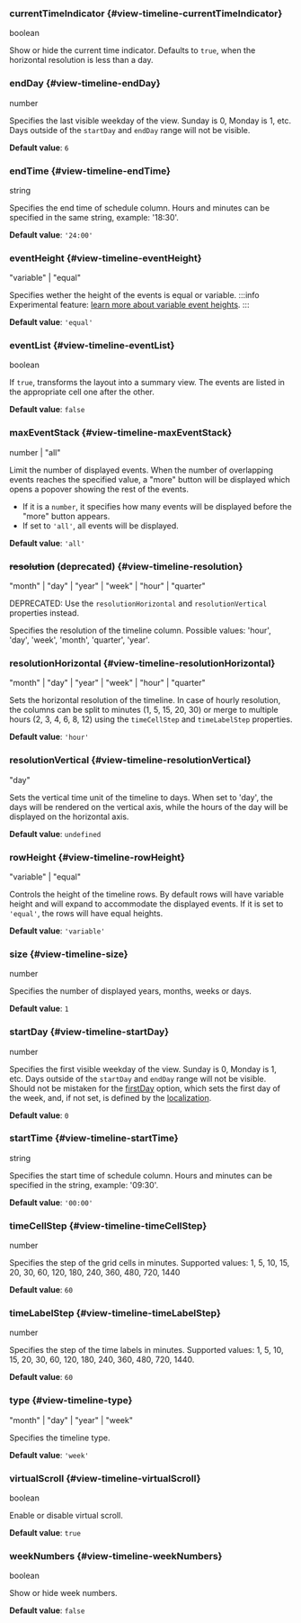 ### currentTimeIndicator {#view-timeline-currentTimeIndicator}

boolean

Show or hide the current time indicator.
Defaults to `true`, when the horizontal resolution is less than a day.
### endDay {#view-timeline-endDay}

number

Specifies the last visible weekday of the view. Sunday is 0, Monday is 1, etc.
Days outside of the `startDay` and `endDay` range will not be visible.

**Default value**: `6`
### endTime {#view-timeline-endTime}

string

Specifies the end time of schedule column.
Hours and minutes can be specified in the same string, example: &#039;18:30&#039;.

**Default value**: `'24:00'`
### eventHeight {#view-timeline-eventHeight}

"variable" &#124; "equal"

Specifies wether the height of the events is equal or variable.
:::info
Experimental feature: [learn more about variable
event heights](https://mobiscroll.com/docs/eventcalendar/timeline#variable-event-height).
:::

**Default value**: `'equal'`
### eventList {#view-timeline-eventList}

boolean

If `true`, transforms the layout into a summary view.
The events are listed in the appropriate cell one after the other.

**Default value**: `false`
### maxEventStack {#view-timeline-maxEventStack}

number &#124; "all"

Limit the number of displayed events. When the number of overlapping events reaches the
specified value, a &quot;more&quot; button will be displayed which opens a popover showing the rest of the events.
  - If it is a `number`, it specifies how many events will be displayed before the &quot;more&quot; button appears.
  - If set to `'all'`, all events will be displayed.

**Default value**: `'all'`
### ~~resolution~~ (deprecated) {#view-timeline-resolution}

"month" &#124; "day" &#124; "year" &#124; "week" &#124; "hour" &#124; "quarter"

DEPRECATED: Use the `resolutionHorizontal` and `resolutionVertical` properties instead.

Specifies the resolution of the timeline column.
Possible values: &#039;hour&#039;, &#039;day&#039;, &#039;week&#039;, &#039;month&#039;, &#039;quarter&#039;, &#039;year&#039;.
### resolutionHorizontal {#view-timeline-resolutionHorizontal}

"month" &#124; "day" &#124; "year" &#124; "week" &#124; "hour" &#124; "quarter"

Sets the horizontal resolution of the timeline.
In case of hourly resolution, the columns can be split to minutes (1, 5, 15, 20, 30) or merge to multiple
hours (2, 3, 4, 6, 8, 12) using the `timeCellStep` and `timeLabelStep` properties.

**Default value**: `'hour'`
### resolutionVertical {#view-timeline-resolutionVertical}

"day"

Sets the vertical time unit of the timeline to days.
When set to &#039;day&#039;, the days will be rendered on the vertical axis,
while the hours of the day will be displayed on the horizontal axis.

**Default value**: `undefined`
### rowHeight {#view-timeline-rowHeight}

"variable" &#124; "equal"

Controls the height of the timeline rows.
By default rows will have variable height and will expand to accommodate the displayed events.
If it is set to `'equal'`, the rows will have equal heights.

**Default value**: `'variable'`
### size {#view-timeline-size}

number

Specifies the number of displayed years, months, weeks or days.

**Default value**: `1`
### startDay {#view-timeline-startDay}

number

Specifies the first visible weekday of the view. Sunday is 0, Monday is 1, etc.
Days outside of the `startDay` and `endDay` range will not be visible.
Should not be mistaken for the [firstDay](#localization-firstDay) option,
which sets the first day of the week, and, if not set, is defined by the [localization](#localization-locale).

**Default value**: `0`
### startTime {#view-timeline-startTime}

string

Specifies the start time of schedule column.
Hours and minutes can be specified in the string, example: &#039;09:30&#039;.

**Default value**: `'00:00'`
### timeCellStep {#view-timeline-timeCellStep}

number

Specifies the step of the grid cells in minutes.
Supported values: 1, 5, 10, 15, 20, 30, 60, 120, 180, 240, 360, 480, 720, 1440

**Default value**: `60`
### timeLabelStep {#view-timeline-timeLabelStep}

number

Specifies the step of the time labels in minutes.
Supported values: 1, 5, 10, 15, 20, 30, 60, 120, 180, 240, 360, 480, 720, 1440.

**Default value**: `60`
### type {#view-timeline-type}

"month" &#124; "day" &#124; "year" &#124; "week"

Specifies the timeline type.

**Default value**: `'week'`
### virtualScroll {#view-timeline-virtualScroll}

boolean

Enable or disable virtual scroll.

**Default value**: `true`
### weekNumbers {#view-timeline-weekNumbers}

boolean

Show or hide week numbers.

**Default value**: `false`